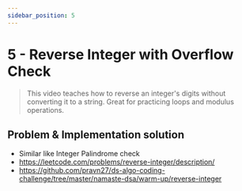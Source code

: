 ```yaml
---
sidebar_position: 5
---
```


# 5 - Reverse Integer with Overflow Check

> This video teaches how to reverse an integer's digits without converting it to a string. Great for practicing loops and modulus operations.

## Problem & Implementation solution

- Similar like Integer Palindrome check
- https://leetcode.com/problems/reverse-integer/description/
- https://github.com/pravn27/ds-algo-coding-challenge/tree/master/namaste-dsa/warm-up/reverse-integer
